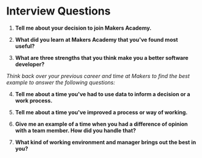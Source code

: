 # Interview Questions

1. **Tell me about your decision to join Makers Academy.**

2. **What did you learn at Makers Academy that you've found most useful?**

3. **What are three strengths that you think make you a better software developer?**

*Think back over your previous career and time at Makers to find the best example to answer the following questions:*

4. **Tell me about a time you've had to use data to inform a decision or a work process.**

5. **Tell me about a time you've improved a process or way of working.**

6. **Give me an example of a time when you had a difference of opinion with a team member. How did you handle that?**

7. **What kind of working environment and manager brings out the best in you?**
